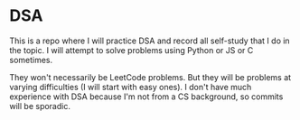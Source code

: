 # DSA
This is a repo where I will practice DSA and record all self-study that I do in the topic. I will attempt to solve problems using Python or JS or C sometimes.

They won't necessarily be LeetCode problems. But they will be problems at varying difficulties (I will start with easy ones).
I don't have much experience with DSA because I'm not from a CS background, so commits will be sporadic.